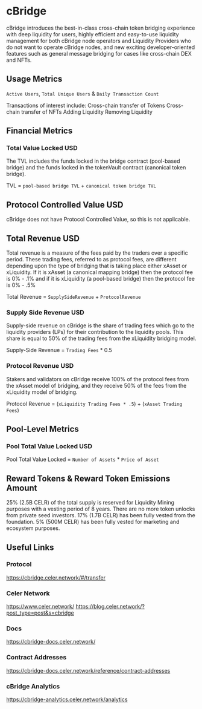 # cBridge 

cBridge introduces the best-in-class cross-chain token bridging experience with deep liquidity for users, highly efficient and easy-to-use liquidity management for both cBridge node operators and Liquidity Providers who do not want to operate cBridge nodes, and new exciting developer-oriented features such as general message bridging for cases like cross-chain DEX and NFTs. 

## Usage Metrics

`Active Users`, `Total Unique Users` & `Daily Transaction Count`

Transactions of interest include:
Cross-chain transfer of Tokens
Cross-chain transfer of NFTs
Adding Liquidity
Removing Liquidity

## Financial Metrics

### Total Value Locked USD

The TVL includes the funds locked in the bridge contract (pool-based bridge) and the funds locked in the tokenVault contract (canonical token bridge). 

TVL = `pool-based bridge TVL` +  `canonical token bridge TVL`



## Protocol Controlled Value USD

cBridge does not have Protocol Controlled Value, so this is not applicable.


## Total Revenue USD

Total revenue is a measure of the fees paid by the traders over a specific period. These trading fees, referred to as protocol fees, are different depending upon the type of bridging that is taking place either xAsset or xLiquidity. If it is xAsset (a canonical mapping bridge) then the protocol fee is 0% - .1% and if it is xLiquidity (a pool-based bridge) then the protocol fee is 0% - .5%


Total Revenue = `SupplySideRevenue` + `ProtocolRevenue` 



### Supply Side Revenue USD

Supply-side revenue on cBridge is the share of trading fees which go to the liquidity providers (LPs) for their contribution to the liquidity pools. This share is equal to 50% of the trading fees from the xLiquidity bridging model. 

Supply-Side Revenue = `Trading Fees` * 0.5


### Protocol Revenue USD

Stakers and validators on cBridge receive 100% of the protocol fees from the xAsset model of bridging, and they receive 50% of the fees from the xLiquidity model of bridging. 


Protocol Revenue = (`xLiquidity Trading Fees * .5`) + (`xAsset Trading Fees`) 


## Pool-Level Metrics

### Pool Total Value Locked USD


Pool Total Value Locked = `Number of Assets` * `Price of Asset`



## Reward Tokens & Reward Token Emissions Amount


25% (2.5B CELR) of the total supply is reserved for Liquidity Mining purposes with a vesting period of 8 years. There are no more token unlocks from private seed investors. 17% (1.7B CELR) has been fully vested from the foundation. 5% (500M CELR) has been fully vested for marketing and ecosystem purposes. 




## Useful Links
### Protocol 
https://cbridge.celer.network/#/transfer
### Celer Network
https://www.celer.network/
https://blog.celer.network/?post_type=post&s=cbridge
### Docs
https://cbridge-docs.celer.network/
### Contract Addresses
https://cbridge-docs.celer.network/reference/contract-addresses
### cBridge Analytics
https://cbridge-analytics.celer.network/analytics


